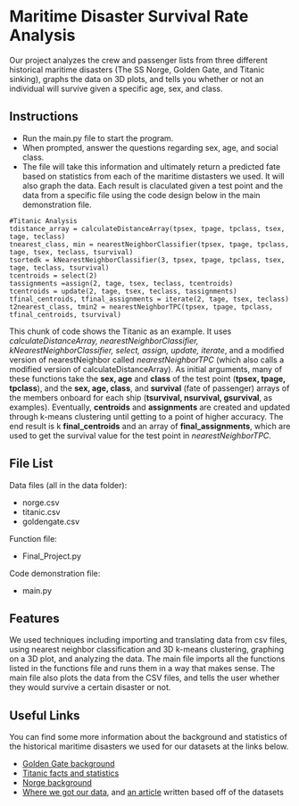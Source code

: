# Maritime Disaster Survival Rate Analysis

Our project analyzes the crew and passenger lists from three different historical maritime disasters (The SS Norge, Golden Gate, and Titanic sinking), graphs the data on 3D plots, and tells you whether or not an individual will survive given a specific age, sex, and class.

## Instructions

- Run the main.py file to start the program. 
- When prompted, answer the questions regarding sex, age, and social class. 
- The file will take this information and ultimately return a predicted fate based on statistics from each of the maritime distasters we used. It will also graph the data.
Each result is claculated given a test point and the data from a specific file using the code design below in the main demonstration file.
```
#Titanic Analysis 
tdistance_array = calculateDistanceArray(tpsex, tpage, tpclass, tsex, tage, teclass)
tnearest_class, min = nearestNeighborClassifier(tpsex, tpage, tpclass, tage, tsex, teclass, tsurvival)
tsortedk = kNearestNeighborClassifier(3, tpsex, tpage, tpclass, tsex, tage, teclass, tsurvival)
tcentroids = select(2)
tassignments =assign(2, tage, tsex, teclass, tcentroids)
tcentroids = update(2, tage, tsex, teclass, tassignments)
tfinal_centroids, tfinal_assignments = iterate(2, tage, tsex, teclass)
t2nearest_class, tmin2 = nearestNeighborTPC(tpsex, tpage, tpclass, tfinal_centroids, tsurvival)
```
This chunk of code shows the Titanic as an example. It uses *calculateDistanceArray, nearestNeighborClassifier, kNearestNeighborClassifier, select, assign, update, iterate*, and a modified version of nearestNeighbor called *nearestNeighborTPC* (which also calls a modified version of calculateDistanceArray). As initial arguments, many of these functions take the **sex, age** and **class** of the test point (**tpsex, tpage, tpclass**), and the **sex, age, class**, and **survival** (fate of passenger) arrays of the members onboard for each ship (**tsurvival, nsurvival, gsurvival**, as examples). Eventually, **centroids** and **assignments** are created and updated through k-means clustering until getting to a point of higher accuracy. The end result is k **final_centroids** and an array of **final_assignments**, which are used to get the survival value for the test point in *nearestNeighborTPC*. 

## File List
Data files (all in the data folder):
- norge.csv
- titanic.csv
- goldengate.csv

Function file:
- Final_Project.py

Code demonstration file:
- main.py

## Features
We used techniques including importing and translating data from csv files, using nearest neighbor classification and 3D k-means clustering, graphing on a 3D plot, and analyzing the data. The main file imports all the functions listed in the functions file and runs them in a way that makes sense. The main file also plots the data from the CSV files, and tells the user whether they would survive a certain disaster or not.
## Useful Links
You can find some more information about the background and statistics of the historical maritime disasters we used for our datasets at the links below.

- [Golden Gate background](http://www.aquaticsportsadventures.com/Articles/Misc/SSGoldenGate/SSGoldenGate.html)
- [Titanic facts and statistics](https://www.ultimatetitanic.com/facts-statistics/)
- [Norge background](http://www.norwayheritage.com/articles/templates/great-disasters.asp?articleid=119&zoneid=1)
- [Where we got our data](file:///C:/Users/User/Downloads/1207156109_sapp.pdf), and [an article](https://www.ncbi.nlm.nih.gov/pmc/articles/PMC3421183/) written based off of the datasets


